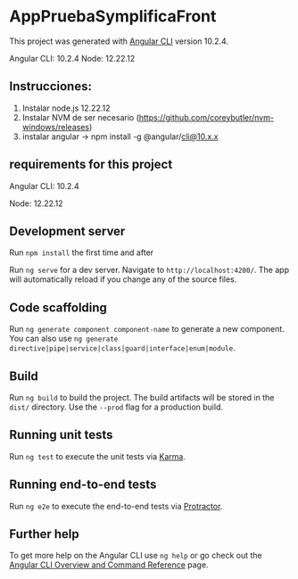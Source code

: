 # AppPruebaSymplificaFront

This project was generated with [Angular CLI](https://github.com/angular/angular-cli) version 10.2.4.

Angular CLI: 10.2.4
Node: 12.22.12

## Instrucciones:

1. Instalar node.js 12.22.12  
2. Instalar NVM de ser necesario (https://github.com/coreybutler/nvm-windows/releases)
3. instalar angular -> npm install -g @angular/cli@10.x.x

## requirements for this project

Angular CLI: 10.2.4

Node: 12.22.12

## Development server

Run `npm install` the first time and after

Run `ng serve` for a dev server. Navigate to `http://localhost:4200/`. The app will automatically reload if you change any of the source files.

## Code scaffolding

Run `ng generate component component-name` to generate a new component. You can also use `ng generate directive|pipe|service|class|guard|interface|enum|module`.

## Build

Run `ng build` to build the project. The build artifacts will be stored in the `dist/` directory. Use the `--prod` flag for a production build.

## Running unit tests

Run `ng test` to execute the unit tests via [Karma](https://karma-runner.github.io).

## Running end-to-end tests

Run `ng e2e` to execute the end-to-end tests via [Protractor](http://www.protractortest.org/).

## Further help

To get more help on the Angular CLI use `ng help` or go check out the [Angular CLI Overview and Command Reference](https://angular.io/cli) page.
